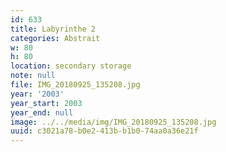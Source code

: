 ```yaml
---
id: 633
title: Labyrinthe 2
categories: Abstrait
w: 80
h: 80
location: secondary storage
note: null
file: IMG_20180925_135208.jpg
year: '2003'
year_start: 2003
year_end: null
image: ../../media/img/IMG_20180925_135208.jpg
uuid: c3021a78-b0e2-413b-b1b0-74aa0a36e21f
---
```


